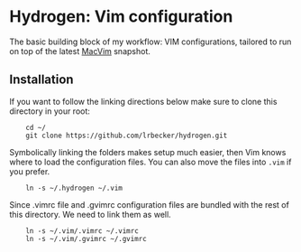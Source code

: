 Hydrogen: Vim configuration
=======

The basic building block of my workflow: VIM configurations, tailored to run on top of the latest [MacVim](http://github.com/b4winckler/macvim/downloads) snapshot. 

## Installation 

If you want to follow the linking directions below make sure to clone this directory in your root:

        cd ~/
        git clone https://github.com/lrbecker/hydrogen.git

Symbolically linking the folders makes setup much easier, then Vim knows where to load the configuration files. You can also move the files into `.vim` if you prefer.

        ln -s ~/.hydrogen ~/.vim

Since .vimrc file and .gvimrc configuration files are bundled with the rest of this directory. We need to link them as well.

        ln -s ~/.vim/.vimrc ~/.vimrc
        ln -s ~/.vim/.gvimrc ~/.gvimrc
